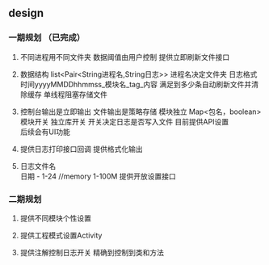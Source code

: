 ## design

### 一期规划 （已完成）

1.  不同进程用不同文件夹 
	数据阈值由用户控制 
	提供立即刷新文件接口

2. 数据结构
	list<Pair<String进程名,String日志>>
	进程名决定文件夹
	日志格式 时间yyyyMMDDhhmmss_模块名_tag_内容
	满足到多少条自动刷新文件并清除缓存
	单线程阻塞存储文件

3.  控制台输出是立即输出 文件输出是策略存储
	模块独立
	Map<包名，boolean> 模块开关 独立库开关
	开关决定日志是否写入文件
	目前提供API设置  
	后续会有UI功能

4.  提供日志打印接口回调
	提供格式化输出

5. 日志文件名	
	日期 - 1-24
	//memory 1-100M
	提供开放设置接口

### 二期规划

1. 提供不同模块个性设置

2. 提供工程模式设置Activity

3. 提供注解控制日志开关 精确到控制到类和方法